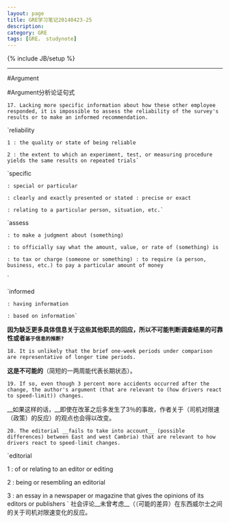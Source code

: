 ```yaml
---
layout: page
title: GRE学习笔记20140423-25
description: 
category: GRE
tags: [GRE， studynote]
---
```

{% include JB/setup %}

---

#Argument

#Argument分析论证句式

	17. Lacking more specific information about how these other employee responded, it is impossible to assess the reliability of the survey's results or to make an informed recommendation.

`reliability

	1 : the quality or state of being reliable

	2 : the extent to which an experiment, test, or measuring procedure yields the same results on repeated trials`

`specific

	: special or particular

	: clearly and exactly presented or stated : precise or exact

	: relating to a particular person, situation, etc.`

`assess

	: to make a judgment about (something)
	
	: to officially say what the amount, value, or rate of (something) is

	: to tax or charge (someone or something) : to require (a person, business, etc.) to pay a particular amount of money
`

`informed

	: having information

	: based on information`

__因为缺乏更多具体信息关于这些其他职员的回应，所以不可能判断调查结果的可靠性或者`基于信息的推断?`__

	18. It is unlikely that the brief one-week periods under comparison are representative of longer time periods.


__这是不可能的__（简短的一两周能代表长期状态）。

	19. If so, even though 3 percent more accidents occurred after the change, the author's argument (that are relevant to (how drivers react to speed-limit)) changes.

__如果这样的话，__即使在改革之后多发生了3％的事故，作者关于（司机对限速（政策）的反应）的观点也会得以改变。

	20. The editorial __fails to take into account__ (possible differences) between East and west Cambria) that are relevant to how drivers react to speed-limit changes.

`editorial

1 : of or relating to an editor or editing <an editorial office>

2 : being or resembling an editorial <an editorial statement>

3 : an essay in a newspaper or magazine that gives the opinions of its editors or publishers
`
社会评论__未曾考虑__（（可能的差异）在东西威尔士之间的关于司机对限速变化的反应。
